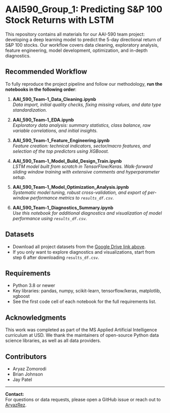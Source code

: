 # AAI590_Group_1: Predicting S&P 100 Stock Returns with LSTM

This repository contains all materials for our AAI-590 team project: developing a deep learning model to predict the 5-day directional return of S&P 100 stocks. Our workflow covers data cleaning, exploratory analysis, feature engineering, model development, optimization, and in-depth diagnostics.

## Recommended Workflow

To fully reproduce the project pipeline and follow our methodology, **run the notebooks in the following order**:

1. **AAI_590_Team-1_Data_Cleaning.ipynb**  
   *Data import, initial quality checks, fixing missing values, and data type standardization.*

2. **AAI_590_Team-1_EDA.ipynb**  
   *Exploratory data analysis: summary statistics, class balance, raw variable correlations, and initial insights.*

3. **AAI_590_Team-1_Feature_Engineering.ipynb**  
   *Feature creation: technical indicators, sector/macro features, and selection of the top predictors using XGBoost.*

4. **AAI_590_Team-1_Model_Build_Design_Train.ipynb**  
   *LSTM model built from scratch in TensorFlow/Keras. Walk-forward sliding window training with extensive comments and hyperparameter setup.*

5. **AAI_590_Team-1_Model_Optimization_Analysis.ipynb**  
   *Systematic model tuning, robust cross-validation, and export of per-window performance metrics to `results_df.csv`.*

6. **AAI_590_Team-1_Diagnostics_Summary.ipynb**  
   *Use this notebook for additional diagnostics and visualization of model performance using `results_df.csv`.*

## Datasets

- Download all project datasets from the [Google Drive link above](https://drive.google.com/drive/folders/1BhoH-VO5rYq1E251Da8aW6yTvtH61Kx6?usp=drive_link).
- If you only want to explore diagnostics and visualizations, start from step 6 after downloading `results_df.csv`.

## Requirements

- Python 3.8 or newer
- Key libraries: pandas, numpy, scikit-learn, tensorflow/keras, matplotlib, xgboost
- See the first code cell of each notebook for the full requirements list.

## Acknowledgments

This work was completed as part of the MS Applied Artificial Intelligence curriculum at USD. We thank the maintainers of open-source Python data science libraries, as well as all data providers.

## Contributors

- Aryaz Zomorodi
- Brian Johnson
- Jay Patel


---

**Contact:**  
For questions or data requests, please open a GitHub issue or reach out to [AryazRez](https://github.com/AryazRez).




